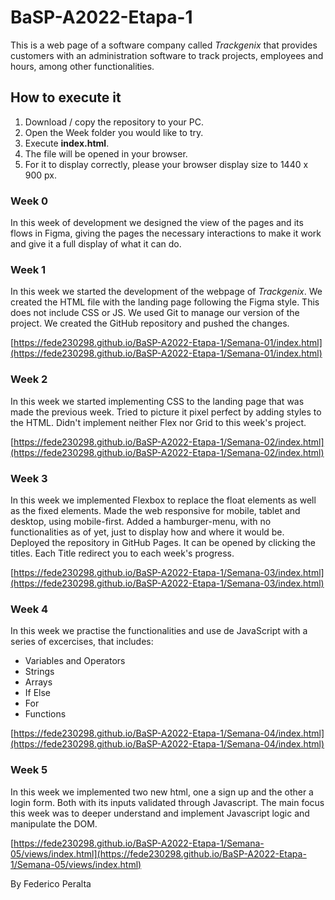 # BaSP-A2022-Etapa-1

This is a web page of a software company called *Trackgenix* that provides customers with an administration software to track projects, employees and hours, among other functionalities.

## How to execute it

1. Download / copy the repository to your PC.
2. Open the Week folder you would like to try.
3. Execute **index.html**.
4. The file will be opened in your browser.
5. For it to display correctly, please your browser display size to 1440 x 900 px.

### Week 0

In this week of development we designed the view of the pages and its flows in Figma, giving the pages the necessary interactions to make it work and give it a full display of what it can do.

### Week 1

In this week we started the development of the webpage of *Trackgenix*. We created the HTML file with the landing page following the Figma style. This does not include CSS or JS. We used Git to manage our version of the project. We created the GitHub repository and pushed the changes.

[https://fede230298.github.io/BaSP-A2022-Etapa-1/Semana-01/index.html](https://fede230298.github.io/BaSP-A2022-Etapa-1/Semana-01/index.html)

### Week 2

In this week we started implementing CSS to the landing page that was made the previous week. Tried to picture it pixel perfect by adding styles to the HTML. Didn't implement neither Flex nor Grid to this week's project.

[https://fede230298.github.io/BaSP-A2022-Etapa-1/Semana-02/index.html](https://fede230298.github.io/BaSP-A2022-Etapa-1/Semana-02/index.html)

### Week 3

In this week we implemented Flexbox to replace the float elements as well as the fixed elements. Made the web responsive for mobile, tablet and desktop, using mobile-first. Added a hamburger-menu, with no functionalities as of yet, just to display how and where it would be.
Deployed the repository in GitHub Pages. It can be opened by clicking the titles. Each Title redirect you to each week's progress.

[https://fede230298.github.io/BaSP-A2022-Etapa-1/Semana-03/index.html](https://fede230298.github.io/BaSP-A2022-Etapa-1/Semana-03/index.html)

### Week 4

In this week we practise the functionalities and use de JavaScript with a series of excercises, that includes:
- Variables and Operators
- Strings
- Arrays
- If Else
- For
- Functions

[https://fede230298.github.io/BaSP-A2022-Etapa-1/Semana-04/index.html](https://fede230298.github.io/BaSP-A2022-Etapa-1/Semana-04/index.html)

### Week 5

In this week we implemented two new html, one a sign up and the other a login form. Both with its inputs validated through Javascript. The main focus this week was to deeper understand and implement Javascript logic and manipulate the DOM.

[https://fede230298.github.io/BaSP-A2022-Etapa-1/Semana-05/views/index.html](https://fede230298.github.io/BaSP-A2022-Etapa-1/Semana-05/views/index.html)

By Federico Peralta
